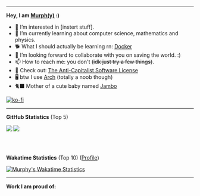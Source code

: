 
---

**Hey, I am [Murph(y)](https://murphy-in.space) :)**
- 👀 I’m interested in [instert stuff]. 
- 🌱 I’m currently learning about computer science, mathematics and physics.
- 🐕 What I should actually be learning rn: [Docker](https://www.docker.com/)
- 💞️ I’m looking forward to collaborate with you on saving the world. :)
- 📫 How to reach me: you don't ~~(idk just try a few things)~~.
- 🦄 Check out: [The Anti-Capitalist Software License](https://anticapitalist.software/)
- 🖥️ btw I use [Arch](https://archlinux.org/) (totally a noob though)
- 🐈‍⬛ Mother of a cute baby named [Jambo](https://github.com/Cowoding-Jams/Jambo)

[![ko-fi](https://ko-fi.com/img/githubbutton_sm.svg)](https://ko-fi.com/Z8Z1I0IV9)

---

**GitHub Statistics** (Top 5)

<a align="center" href=https://github.com/anuraghazra/github-readme-stats>
  <img align="left" src="https://github-readme-stats.vercel.app/api?username=StrangeGirlMurph&theme=omni&hide_title=true&card_width=400" />
  <img align="center" src="https://github-readme-stats.vercel.app/api/top-langs/?username=StrangeGirlMurph&theme=omni&hide=Jupyter%20Notebook,Mathematica&custom_title=Languages&hide_title=true&layout=compact" />
</a> 

<br></br>

**Wakatime Statistics** (Top 10) ([Profile](https://wakatime.com/@murph))

[![Murphy's Wakatime Statistics](https://github-readme-stats.vercel.app/api/wakatime?username=murph&langs_count=10&layout=compact&theme=omni&hide_title=true)](https://wakatime.com/@murph)

--- 

**Work I am proud of:**
